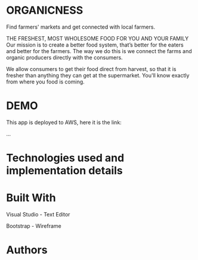 # ORGANICNESS

Find farmers' markets and get connected with local farmers.

THE FRESHEST, MOST WHOLESOME FOOD FOR YOU AND YOUR FAMILY
Our mission is to create a better food system, that’s better for the eaters and better for the farmers. The way we do this is we connect the farms and organic producers directly with the consumers.

We allow consumers to get their food direct from harvest, so that it is fresher than anything they can get at the supermarket. You'll know exactly from where you food is coming.

# DEMO
This app is deployed to AWS, here it is the link:

...
# Technologies used and implementation details

# Built With

Visual Studio - Text Editor

Bootstrap - Wireframe

# Authors

